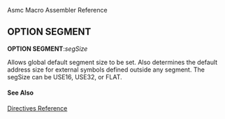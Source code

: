 Asmc Macro Assembler Reference

## OPTION SEGMENT

**OPTION SEGMENT**:_segSize_

Allows global default segment size to be set. Also determines the default address size for external symbols defined outside any segment. The segSize can be USE16, USE32, or FLAT.

#### See Also

[Directives Reference](readme.md)